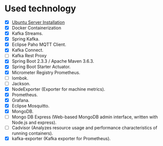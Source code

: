 # Used technology


- [X] [Ubuntu Server Installation](/assignment01/01-install-server.md#how-to-install-server)
- [X] Docker Containerization
- [X] Kafka Streams.
- [X] Spring Kafka.
- [X] Eclipse Paho MQTT Client.
- [X] Kafka Connect.
- [ ] Kafka Rest Proxy
- [X] Spring Boot 2.3.3 / Apache Maven 3.6.3.
- [X] Spring Boot Starter Actuator.
- [X] Micrometer Registry Prometheus.
- [ ] lombok.
- [ ] Jackson.
- [X] NodeExporter (Exporter for machine metrics).
- [X] Prometheus.
- [X] Grafana.
- [X] Eclipse Mosquitto.
- [X] MongoDB.
- [ ] Mongo DB Express (Web-based MongoDB admin interface, written with Node.js and express).
- [ ] Cadvisor (Analyzes resource usage and performance characteristics of running containers).
- [X] kafka-exporter (Kafka exporter for Prometheus).
